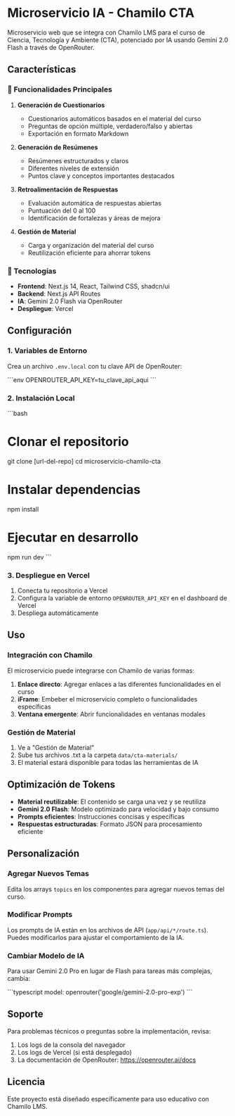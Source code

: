 # Microservicio IA - Chamilo CTA

Microservicio web que se integra con Chamilo LMS para el curso de Ciencia, Tecnología y Ambiente (CTA), potenciado por IA usando Gemini 2.0 Flash a través de OpenRouter.

## Características

### 🎯 Funcionalidades Principales

1. **Generación de Cuestionarios**
   - Cuestionarios automáticos basados en el material del curso
   - Preguntas de opción múltiple, verdadero/falso y abiertas
   - Exportación en formato Markdown

2. **Generación de Resúmenes**
   - Resúmenes estructurados y claros
   - Diferentes niveles de extensión
   - Puntos clave y conceptos importantes destacados

3. **Retroalimentación de Respuestas**
   - Evaluación automática de respuestas abiertas
   - Puntuación del 0 al 100
   - Identificación de fortalezas y áreas de mejora

4. **Gestión de Material**
   - Carga y organización del material del curso
   - Reutilización eficiente para ahorrar tokens

### 🚀 Tecnologías

- **Frontend**: Next.js 14, React, Tailwind CSS, shadcn/ui
- **Backend**: Next.js API Routes
- **IA**: Gemini 2.0 Flash via OpenRouter
- **Despliegue**: Vercel

## Configuración

### 1. Variables de Entorno

Crea un archivo `.env.local` con tu clave API de OpenRouter:

\`\`\`env
OPENROUTER_API_KEY=tu_clave_api_aqui
\`\`\`

### 2. Instalación Local

\`\`\`bash
# Clonar el repositorio
git clone [url-del-repo]
cd microservicio-chamilo-cta

# Instalar dependencias
npm install

# Ejecutar en desarrollo
npm run dev
\`\`\`

### 3. Despliegue en Vercel

1. Conecta tu repositorio a Vercel
2. Configura la variable de entorno `OPENROUTER_API_KEY` en el dashboard de Vercel
3. Despliega automáticamente

## Uso

### Integración con Chamilo

El microservicio puede integrarse con Chamilo de varias formas:

1. **Enlace directo**: Agregar enlaces a las diferentes funcionalidades en el curso
2. **iFrame**: Embeber el microservicio completo o funcionalidades específicas
3. **Ventana emergente**: Abrir funcionalidades en ventanas modales

### Gestión de Material

1. Ve a "Gestión de Material"
2. Sube tus archivos .txt a la carpeta `data/cta-materials/`
3. El material estará disponible para todas las herramientas de IA

## Optimización de Tokens

- **Material reutilizable**: El contenido se carga una vez y se reutiliza
- **Gemini 2.0 Flash**: Modelo optimizado para velocidad y bajo consumo
- **Prompts eficientes**: Instrucciones concisas y específicas
- **Respuestas estructuradas**: Formato JSON para procesamiento eficiente

## Personalización

### Agregar Nuevos Temas

Edita los arrays `topics` en los componentes para agregar nuevos temas del curso.

### Modificar Prompts

Los prompts de IA están en los archivos de API (`app/api/*/route.ts`). Puedes modificarlos para ajustar el comportamiento de la IA.

### Cambiar Modelo de IA

Para usar Gemini 2.0 Pro en lugar de Flash para tareas más complejas, cambia:

\`\`\`typescript
model: openrouter('google/gemini-2.0-pro-exp')
\`\`\`

## Soporte

Para problemas técnicos o preguntas sobre la implementación, revisa:

1. Los logs de la consola del navegador
2. Los logs de Vercel (si está desplegado)
3. La documentación de OpenRouter: https://openrouter.ai/docs

## Licencia

Este proyecto está diseñado específicamente para uso educativo con Chamilo LMS.
